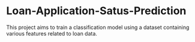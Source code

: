# Loan-Application-Satus-Prediction
This project aims to train a classification model using a dataset containing various features related to loan data.
